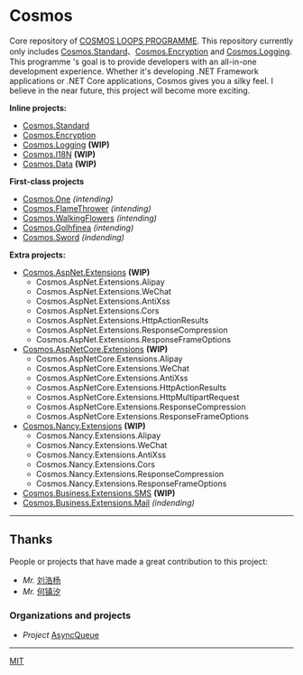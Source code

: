 # Cosmos

Core repository of [COSMOS LOOPS PROGRAMME](https://github.com/cosmos-loops). This repository currently only includes [Cosmos.Standard](https://github.com/cosmos-loops/Cosmos/tree/dev/Standard)、[Cosmos.Encryption](https://github.com/cosmos-loops/Cosmos/tree/dev/Encryption) and [Cosmos.Logging](https://github.com/cosmos-loops/Cosmos/tree/dev/Logging). This programme 's goal is to provide developers with an all-in-one development experience. Whether it's developing .NET Framework applications or .NET Core applications, Cosmos gives you a silky feel. I believe in the near future, this project will become more exciting.

**Inline projects:**

+ [Cosmos.Standard](https://github.com/cosmos-loops/Cosmos/tree/dev/Standard)
+ [Cosmos.Encryption](https://github.com/cosmos-loops/Cosmos/tree/dev/Encryption)
+ [Cosmos.Logging](https://github.com/cosmos-loops/Cosmos/tree/dev/Logging) **(WIP)**
+ [Cosmos.I18N](https://github.com/cosmos-loops/Cosmos/tree/dev/I18N) **(WIP)**
+ [Cosmos.Data](https://github.com/cosmos-loops/Cosmos/tree/dev/Data) **(WIP)**

**First-class projects**

+ [Cosmos.One](https://github.com/cosmos-loops/Cosmos.One) *(intending)*
+ [Cosmos.FlameThrower](#) *(intending)*
+ [Cosmos.WalkingFlowers](#) *(intending)*
+ [Cosmos.Golhfinea](#) *(intending)*
+ [Cosmos.Sword](#) *(indending)*

**Extra projects:**

+ [Cosmos.AspNet.Extensions](https://github.com/cosmos-loops/Web.Extensions/tree/master/AspNet) **(WIP)**
  + Cosmos.AspNet.Extensions.Alipay
  + Cosmos.AspNet.Extensions.WeChat
  + Cosmos.AspNet.Extensions.AntiXss
  + Cosmos.AspNet.Extensions.Cors
  + Cosmos.AspNet.Extensions.HttpActionResults
  + Cosmos.AspNet.Extensions.ResponseCompression
  + Cosmos.AspNet.Extensions.ResponseFrameOptions
+ [Cosmos.AspNetCore.Extensions](https://github.com/cosmos-loops/Web.Extensions/tree/master/AspNetCore) **(WIP)**
  + Cosmos.AspNetCore.Extensions.Alipay
  + Cosmos.AspNetCore.Extensions.WeChat
  + Cosmos.AspNetCore.Extensions.AntiXss
  + Cosmos.AspNetCore.Extensions.HttpActionResults
  + Cosmos.AspNetCore.Extensions.HttpMultipartRequest
  + Cosmos.AspNetCore.Extensions.ResponseCompression
  + Cosmos.AspNetCore.Extensions.ResponseFrameOptions
+ [Cosmos.Nancy.Extensions](https://github.com/cosmos-loops/Web.Extensions/tree/master/Nancy) **(WIP)**
  + Cosmos.Nancy.Extensions.Alipay
  + Cosmos.Nancy.Extensions.WeChat
  + Cosmos.Nancy.Extensions.AntiXss
  + Cosmos.Nancy.Extensions.Cors
  + Cosmos.Nancy.Extensions.ResponseCompression
  + Cosmos.Nancy.Extensions.ResponseFrameOptions
+ [Cosmos.Business.Extensions.SMS](https://github.com/cosmos-open/SMS) **(WIP)**
+ [Cosmos.Business.Extensions.Mail](#) *(indending)*

* * *

## Thanks

People or projects that have made a great contribution to this project:

+ *Mr.* [刘浩杨](https://github.com/liuhaoyang)
+ *Mr.* [何镇汐](https://github.com/UtilCore)

### Organizations and projects

+ *Project* [AsyncQueue](https://github.com/Sunlighter/AsyncQueues)


* * *

[MIT](https://mit-license.org/)